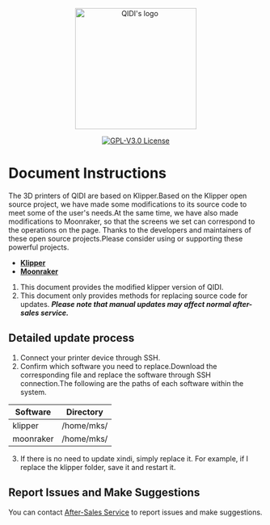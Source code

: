 <p align="center"><img src="https://github.com/QIDITECH/QIDI_MAX3/blob/main/other/QIDI.png" height="240" alt="QIDI's logo" /></p>
<p align="center"><a href="LICENSE"><img alt="GPL-V3.0 License" src="https://github.com/QIDITECH/QIDI_MAX3/blob/main/other/qidi.svg"></a></p>

# Document Instructions
The 3D printers of QIDI are based on Klipper.Based on the Klipper open source project, we have made some modifications to its source code to meet some of the user's needs.At the same time, we have also made modifications to Moonraker, so that the screens we set can correspond to the operations on the page.
Thanks to the developers and maintainers of these open source projects.Please consider using or supporting these powerful projects.
- <a href="https://github.com/Klipper3d/klipper">**Klipper**</a>
- <a href="https://github.com/Arksine/moonraker">**Moonraker**</a>

1. This document provides the modified klipper version of QIDI.
2. This document only provides methods for replacing source code for updates.
***Please note that manual updates may affect normal after-sales service.***  

## Detailed update process
1. Connect your printer device through SSH.
2. Confirm which software you need to replace.Download the corresponding file and replace the software through SSH connection.The following are the paths of each software within the system.

  Software|Directory
  ---|---
  klipper|/home/mks/
  moonraker|/home/mks/

3. If there is no need to update xindi, simply replace it. For example, if I replace the klipper folder, save it and restart it.

## Report Issues and Make Suggestions
You can contact [After-Sales Service](https://qidi3d.com/pages/warranty-policy-after-sales-support) to report issues and make suggestions.













  
